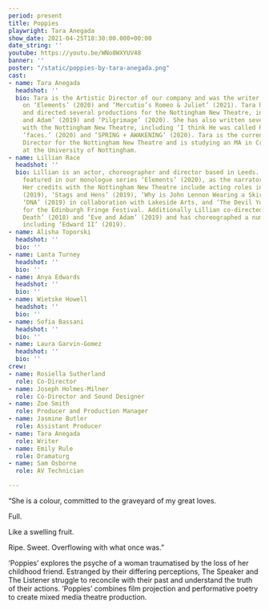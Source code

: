 ```yaml
---
period: present
title: Poppies
playwright: Tara Anegada
show_date: 2021-04-25T18:30:00.000+00:00
date_string: ''
youtube: https://youtu.be/WNo8WXYUV48
banner: ''
poster: "/static/poppies-by-tara-anegada.png"
cast:
- name: Tara Anegada
  headshot: ''
  bio: Tara is the Artistic Director of our company and was the writer and director
    on ‘Elements’ (2020) and ‘Mercutio’s Romeo & Juliet’ (2021). Tara has written
    and directed several productions for the Nottingham New Theatre, including ‘Eve
    and Adam’ (2019) and ‘Pilgrimage’ (2020). She has also written several short films
    with the Nottingham New Theatre, including ‘I think He was called Rosalind’ (2020),
    ‘faces.’ (2020) and ‘SPRING + AWAKENING’ (2020). Tara is the current Company Technical
    Director for the Nottingham New Theatre and is studying an MA in Creative Writing
    at the University of Nottingham.
- name: Lillian Race
  headshot: ''
  bio: Lillian is an actor, choreographer and director based in Leeds. She previously
    featured in our monologue series ‘Elements’ (2020), as the narrator of ‘Fire’.
    Her credits with the Nottingham New Theatre include acting roles in ‘Still Alice’
    (2019), ‘Stags and Hens’ (2019), ‘Why is John Lennon Wearing a Skirt?’ (2018),
    ‘DNA’ (2019) in collaboration with Lakeside Arts, and ‘The Devil You Know’ (2018)
    for the Edinburgh Fringe Festival. Additionally Lillian co-directed ‘Grant Meets
    Death’ (2018) and ‘Eve and Adam’ (2019) and has choreographed a number of projects,
    including ‘Edward II’ (2019).
- name: Alisha Toporski
  headshot: ''
  bio: ''
- name: Lanta Turney
  headshot: ''
  bio: ''
- name: Anya Edwards
  headshot: ''
  bio: ''
- name: Wietske Howell
  headshot: ''
  bio: ''
- name: Sofia Bassani
  headshot: ''
  bio: ''
- name: Laura Garvin-Gomez
  headshot: ''
  bio: ''
crew:
- name: Rosiella Sutherland
  role: Co-Director
- name: Joseph Holmes-Milner
  role: Co-Director and Sound Designer
- name: Zoe Smith
  role: Producer and Production Manager
- name: Jasmine Butler
  role: Assistant Producer
- name: Tara Anegada
  role: Writer
- name: Emily Rule
  role: Dramaturg
- name: Sam Osborne
  role: AV Technician

---
```

“She is a colour, committed to the graveyard of my great loves.

Full.

Like a swelling fruit.

Ripe. Sweet. Overflowing with what once was.”

  
‘Poppies’ explores the psyche of a woman traumatised by the loss of her childhood friend. Estranged by their differing perceptions, The Speaker and The Listener struggle to reconcile with their past and understand the truth of their actions. ‘Poppies’ combines film projection and performative poetry to create mixed media theatre production.